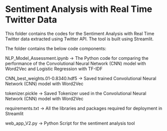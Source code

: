 # Sentiment Analysis with Real Time Twitter Data

This folder contains the codes for the Sentiment Analysis with Real Time Twitter data extracted using Twitter API. The tool is built using Streamlit.

The folder contains the below code components:

NLP_Model_Assessment.ipynb -> The Python code for comparing the performance of the Convolutional Neural Network (CNN) model with Word2Vec and Logistic Regression with TF-IDF

CNN_best_weights.01-0.8340.hdf5 -> Saved trained Convolutional Neural Network (CNN) model with Word2Vec

tokenizer.pickle -> Saved Tokenizer used in the Convolutional Neural Network (CNN) model with Word2Vec

requirements.txt -> All the libraries and packages required for deployment in Streamlit

web_app_V2.py -> Python Script for the sentiment analysis tool
